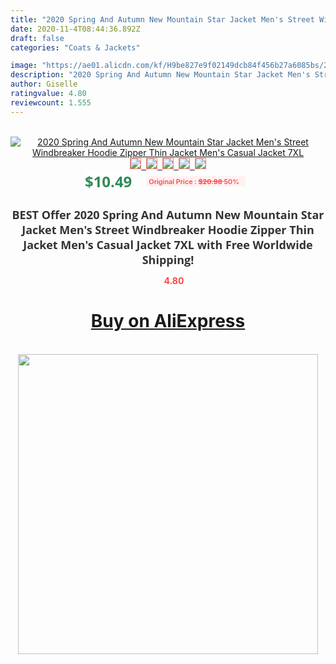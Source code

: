 ```yaml
---
title: "2020 Spring And Autumn New Mountain Star Jacket Men's Street Windbreaker Hoodie Zipper Thin Jacket Men's Casual Jacket 7XL"
date: 2020-11-4T08:44:36.892Z
draft: false
categories: "Coats & Jackets"

image: "https://ae01.alicdn.com/kf/H9be827e9f02149dcb84f456b27a6085bs/2020-Spring-And-Autumn-New-Mountain-Star-Jacket-Men-s-Street-Windbreaker-Hoodie-Zipper-Thin-Jacket.jpg"
description: "2020 Spring And Autumn New Mountain Star Jacket Men's Street Windbreaker Hoodie Zipper Thin Jacket Men's Casual Jacket 7XL"
author: Giselle
ratingvalue: 4.80
reviewcount: 1.555
---
```

<br>
<div style="text-align: center;">
<a href="https://s.click.aliexpress.com/e/_A3rXct" target="_blank" rel="nofollow noopener noreferrer"><img alt="2020 Spring And Autumn New Mountain Star Jacket Men's Street Windbreaker Hoodie Zipper Thin Jacket Men's Casual Jacket 7XL" class="magnifier-image" src="https://ae01.alicdn.com/kf/H9be827e9f02149dcb84f456b27a6085bs/2020-Spring-And-Autumn-New-Mountain-Star-Jacket-Men-s-Street-Windbreaker-Hoodie-Zipper-Thin-Jacket.jpg_640x640.jpg">
<br>
<img style="border:1px solid salmon" src="https://ae01.alicdn.com/kf/H9be827e9f02149dcb84f456b27a6085bs/2020-Spring-And-Autumn-New-Mountain-Star-Jacket-Men-s-Street-Windbreaker-Hoodie-Zipper-Thin-Jacket.jpg_120x120.jpg">&nbsp;&nbsp;<img style="border:1px solid salmon" src="https://ae01.alicdn.com/kf/H2dc5ca77d3e14aa0bbba93d0f1b0b56aX/2020-Spring-And-Autumn-New-Mountain-Star-Jacket-Men-s-Street-Windbreaker-Hoodie-Zipper-Thin-Jacket.jpg_120x120.jpg">&nbsp;&nbsp;<img style="border:1px solid salmon" src="https://ae01.alicdn.com/kf/Hdf47907e460f439dbe4678ed66abdd1cT/2020-Spring-And-Autumn-New-Mountain-Star-Jacket-Men-s-Street-Windbreaker-Hoodie-Zipper-Thin-Jacket.jpg_120x120.jpg">&nbsp;&nbsp;<img style="border:1px solid salmon" src="https://ae01.alicdn.com/kf/H481d7de90c8a4c05b66be58b3e410dbaq/2020-Spring-And-Autumn-New-Mountain-Star-Jacket-Men-s-Street-Windbreaker-Hoodie-Zipper-Thin-Jacket.jpg_120x120.jpg">&nbsp;&nbsp;<img style="border:1px solid salmon" src="https://ae01.alicdn.com/kf/H0e60c22806fb4a0093e633dd39c739a5A/2020-Spring-And-Autumn-New-Mountain-Star-Jacket-Men-s-Street-Windbreaker-Hoodie-Zipper-Thin-Jacket.jpg_120x120.jpg"></a></div><br0>
<div style="text-align: center;"><span style="background-color: white; border: 0px; box-sizing: border-box; color: seagreen; display: inline-block; font-family: &quot;open sans&quot; , &quot;arial&quot; , &quot;helvetica&quot; , sans-serif , &quot;heiti&quot;; font-size: 24px; font-stretch: inherit; font-weight: 700; line-height: inherit; margin: 0px 10px 0px 0px; padding: 0px; vertical-align: middle;">$10.49 </span>
<span style="background: rgb(255 , 241 , 241); border-radius: 3px; border: 0px; box-sizing: border-box; color: #ff4747; display: inline-block; font-family: inherit; font-size: 12px; font-stretch: inherit; font-style: inherit; font-variant: inherit; font-weight: 600; line-height: inherit; margin: 0px; padding: 2px 5px; transform: scale(0.9); vertical-align: middle;">Original Price : <b style="text-decoration: line-through;">$20.98 </b> 50%&nbsp;&nbsp;</span></div>
<h1 style="color: #333333; display: inline-block; font-family: &quot;open sans&quot; , &quot;arial&quot; , &quot;helvetica&quot; , sans-serif , &quot;heiti&quot;; font-size: 18px; font-stretch: inherit; font-weight: 700; text-align: center;">BEST Offer 2020 Spring And Autumn New Mountain Star Jacket Men's Street Windbreaker Hoodie Zipper Thin Jacket Men's Casual Jacket 7XL with Free Worldwide Shipping!</h1>
<div style="color: #ff4747; text-align: center;">
<img src="https://4.bp.blogspot.com/-M0ZcTcb-5uY/XleCXlxnR4I/AAAAAAAAAEc/OrjgMkXV1oMQFaCRZj5HQwOCBcu3w1FegCPcBGAYYCw/s1600/star.png" style="height: 15px;">&nbsp;<b>4.80</b></div>
<div class="button_cont" align="center"><a class="buynow_a" href="https://s.click.aliexpress.com/e/_A3rXct" target="_blank" rel="nofollow noopener noreferrer"><H1>Buy on AliExpress</H1></a></div><br>
<div class="separator" style="clear: both; text-align: center;">
<img src="https://lh3.googleusercontent.com/-pTy5HemUv9M/XlePHvY0dAI/AAAAAAAAAE4/0nX5iRUoIWY8eMW9Dpxeirr157OZliDIgCLcBGAsYHQ/s1600/badge.gif" width="480">
</div>
